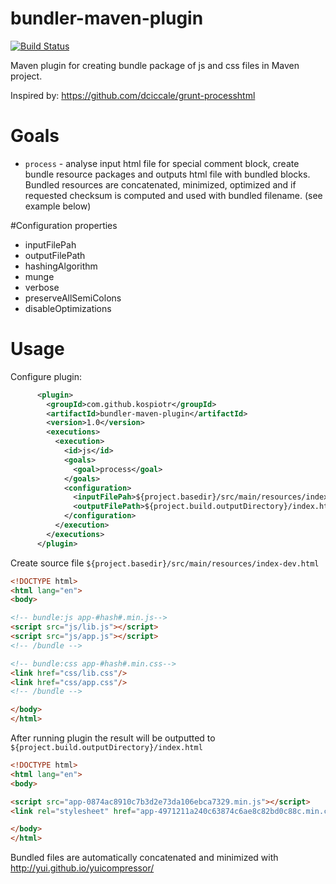 
# bundler-maven-plugin

[![Build Status](https://travis-ci.org/kospiotr/bundler-maven-plugin.svg?branch=master)](https://travis-ci.org/kospiotr/bundler-maven-plugin)

Maven plugin for creating bundle package of js and css files in Maven project.

Inspired by: https://github.com/dciccale/grunt-processhtml

# Goals

- ```process``` - analyse input html file for special comment block, create bundle resource packages and outputs html file with bundled blocks. Bundled resources are concatenated, minimized, optimized and if requested checksum is computed and used with bundled filename. (see example below)

#Configuration properties
- inputFilePah
- outputFilePath
- hashingAlgorithm
- munge
- verbose
- preserveAllSemiColons
- disableOptimizations

# Usage

Configure plugin:

```xml
      <plugin>
        <groupId>com.github.kospiotr</groupId>
        <artifactId>bundler-maven-plugin</artifactId>
        <version>1.0</version>
        <executions>
          <execution>
            <id>js</id>
            <goals>
              <goal>process</goal>
            </goals>
            <configuration>
              <inputFilePah>${project.basedir}/src/main/resources/index-dev.html</inputFilePah>
              <outputFilePath>${project.build.outputDirectory}/index.html</outputFilePath>
            </configuration>
          </execution>
        </executions>
      </plugin>
```

Create source file ```${project.basedir}/src/main/resources/index-dev.html```

```html
<!DOCTYPE html>
<html lang="en">
<body>

<!-- bundle:js app-#hash#.min.js-->
<script src="js/lib.js"></script>
<script src="js/app.js"></script>
<!-- /bundle -->

<!-- bundle:css app-#hash#.min.css-->
<link href="css/lib.css"/>
<link href="css/app.css"/>
<!-- /bundle -->

</body>
</html>
```

After running plugin the result will be outputted to ```${project.build.outputDirectory}/index.html```


```html
<!DOCTYPE html>
<html lang="en">
<body>

<script src="app-0874ac8910c7b3d2e73da106ebca7329.min.js"></script>
<link rel="stylesheet" href="app-4971211a240c63874c6ae8c82bd0c88c.min.css" />

</body>
</html>
```

Bundled files are automatically concatenated and minimized with http://yui.github.io/yuicompressor/
